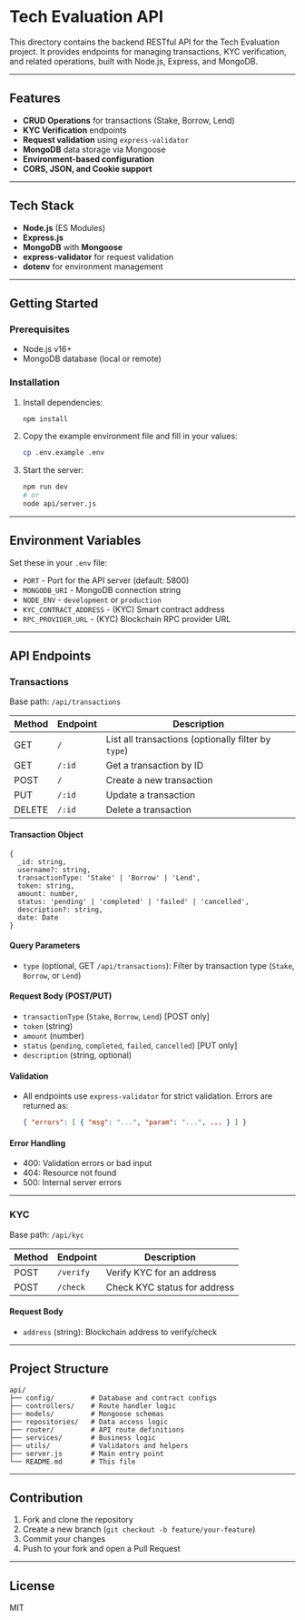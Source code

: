 # Tech Evaluation API

This directory contains the backend RESTful API for the Tech Evaluation project. It provides endpoints for managing transactions, KYC verification, and related operations, built with Node.js, Express, and MongoDB.

---

## Features
- **CRUD Operations** for transactions (Stake, Borrow, Lend)
- **KYC Verification** endpoints
- **Request validation** using `express-validator`
- **MongoDB** data storage via Mongoose
- **Environment-based configuration**
- **CORS, JSON, and Cookie support**

---

## Tech Stack
- **Node.js** (ES Modules)
- **Express.js**
- **MongoDB** with **Mongoose**
- **express-validator** for request validation
- **dotenv** for environment management

---

## Getting Started

### Prerequisites
- Node.js v16+
- MongoDB database (local or remote)

### Installation
1. Install dependencies:
   ```bash
   npm install
   ```
2. Copy the example environment file and fill in your values:
   ```bash
   cp .env.example .env
   ```
3. Start the server:
   ```bash
   npm run dev
   # or
   node api/server.js
   ```

---

## Environment Variables
Set these in your `.env` file:
- `PORT` - Port for the API server (default: 5800)
- `MONGODB_URI` - MongoDB connection string
- `NODE_ENV` - `development` or `production`
- `KYC_CONTRACT_ADDRESS` - (KYC) Smart contract address
- `RPC_PROVIDER_URL` - (KYC) Blockchain RPC provider URL

---

## API Endpoints

### Transactions
Base path: `/api/transactions`

| Method | Endpoint         | Description                  |
|--------|------------------|------------------------------|
| GET    | `/`              | List all transactions (optionally filter by `type`) |
| GET    | `/:id`           | Get a transaction by ID      |
| POST   | `/`              | Create a new transaction     |
| PUT    | `/:id`           | Update a transaction         |
| DELETE | `/:id`           | Delete a transaction         |

#### Transaction Object
```
{
  _id: string,
  username?: string,
  transactionType: 'Stake' | 'Borrow' | 'Lend',
  token: string,
  amount: number,
  status: 'pending' | 'completed' | 'failed' | 'cancelled',
  description?: string,
  date: Date
}
```

#### Query Parameters
- `type` (optional, GET `/api/transactions`): Filter by transaction type (`Stake`, `Borrow`, or `Lend`)

#### Request Body (POST/PUT)
- `transactionType` (`Stake`, `Borrow`, `Lend`) [POST only]
- `token` (string)
- `amount` (number)
- `status` (`pending`, `completed`, `failed`, `cancelled`) [PUT only]
- `description` (string, optional)

#### Validation
- All endpoints use `express-validator` for strict validation. Errors are returned as:
  ```json
  { "errors": [ { "msg": "...", "param": "...", ... } ] }
  ```

#### Error Handling
- 400: Validation errors or bad input
- 404: Resource not found
- 500: Internal server errors

---

### KYC
Base path: `/api/kyc`

| Method | Endpoint     | Description                 |
|--------|--------------|-----------------------------|
| POST   | `/verify`    | Verify KYC for an address   |
| POST   | `/check`     | Check KYC status for address|

#### Request Body
- `address` (string): Blockchain address to verify/check

---

## Project Structure
```
api/
├── config/         # Database and contract configs
├── controllers/    # Route handler logic
├── models/         # Mongoose schemas
├── repositories/   # Data access logic
├── router/         # API route definitions
├── services/       # Business logic
├── utils/          # Validators and helpers
├── server.js       # Main entry point
└── README.md       # This file
```

---

## Contribution
1. Fork and clone the repository
2. Create a new branch (`git checkout -b feature/your-feature`)
3. Commit your changes
4. Push to your fork and open a Pull Request

---

## License
MIT
